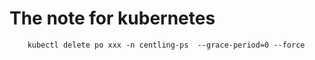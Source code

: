 # The note for kubernetes

```
    kubectl delete po xxx -n centling-ps  --grace-period=0 --force
```